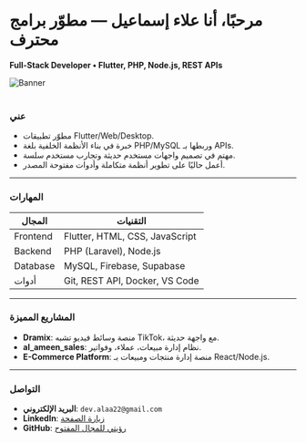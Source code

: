 # مرحبًا، أنا علاء إسماعيل — مطوّر برامج محترف

**Full-Stack Developer • Flutter, PHP, Node.js, REST APIs**

![Banner](https://camo.githubusercontent.com/803226302ac9ed44d0caeadcaee81c6797400dc7b6da544bb78c80c59ebdfca3/68747470733a2f2f6d656469612e67697068792e636f6d2f6d656469612f7167515567674143335066763638377150432f67697068792e676966)  
<br />

###  عني
- مطوّر تطبيقات Flutter/Web/Desktop.
- خبرة في بناء الأنظمة الخلفية بلغة PHP/MySQL وربطها بـ APIs.
- مهتم في تصميم واجهات مستخدم حديثة وتجارب مستخدم سلسة.
- أعمل حاليًا على تطوير أنظمة متكاملة وأدوات مفتوحة المصدر.

---

###  المهارات
| المجال | التقنيات |
|--------|----------|
| Frontend | Flutter, HTML, CSS, JavaScript |
| Backend | PHP (Laravel), Node.js |
| Database | MySQL, Firebase, Supabase |
| أدوات | Git, REST API, Docker, VS Code |

---

###  المشاريع المميزة
- **Dramix**: منصة وسائط فيديو تشبه TikTok، مع واجهة حديثة.
- **al_ameen_sales**: نظام إدارة مبيعات، عملاء، وفواتير.
- **E-Commerce Platform**: منصة إدارة منتجات ومبيعات بـ React/Node.js.

---

###  التواصل
-  **البريد الإلكتروني**: `dev.alaa22@gmail.com`
-  **LinkedIn**: [زيارة الصفحة](https://linkedin.com/in/devalaa22)
-  **GitHub**: [رؤيتي للمجال المفتوح](https://github.com/devalaa22)
